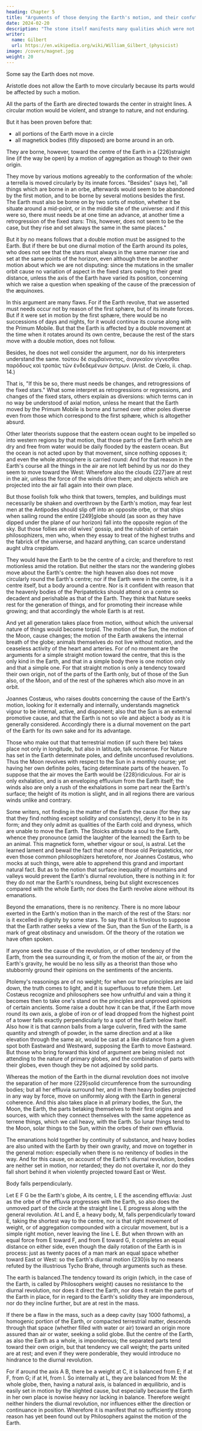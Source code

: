 ```yaml
---
heading: Chapter 5
title: "Arguments of those denying the Earth's motion, and their confutation"
date: 2024-02-20
description: "The stone itself manifests many qualities which were not well investigated. "
writer:
  name: Gilbert
  url: https://en.wikipedia.org/wiki/William_Gilbert_(physicist)
image: /covers/magnet.jpg
weight: 20
---
```




<!-- Now it will not be superfluous to weigh well the arguments of those who say -->

Some say the Earth does not move.

 <!-- that we may be better able to satisfy the crowd of philosophizers who assert that this constancy and stability of the Earth is confirmed by the most convincing arguments.  -->

Aristotle does not allow the Earth to  move circularly because its parts would be affected by such a motion.

All the parts of the Earth are directed towards the center in straight lines. A circular motion would be violent, and strange to nature, and not enduring.

But it has been proven before that:
- all portions of the Earth move in a circle
- all magnetick bodies (fitly disposed) are borne around in an orb. 

They are borne, however, toward the centre of the Earth in a {226}straight line (if the way be open) by a motion of aggregation as though to their own origin.

They move by various motions agreeably to the conformation of the whole: a terrella is moved circularly by its innate forces. "Besides" (says he), "all things which are borne in an orbe, afterwards would seem to be abandoned by the first motion, and to be borne by several motions besides the first. The Earth must also be borne on by two sorts of motion, whether it be situate around a mid-point, or in the middle site of the universe: and if this were so, there must needs be at one time an advance, at another time a retrogression of the fixed stars: This, however, does not seem to be the case, but they rise and set always the same in the same places." 

But it by no means follows that a double motion must be assigned to the Earth. But if there be but one diurnal motion of the Earth around its poles, who does not see that the stars must always in the same manner rise and set at the same points of the horizon, even although there be another motion about which we are not disputing: since the mutations in the smaller orbit cause no variation of aspect in the fixed stars owing to their great distance, unless the axis of the Earth have varied its position, concerning which we raise a question when speaking of the cause of the præcession of the æquinoxes. 

In this argument are many flaws. For if the Earth revolve, that we asserted must needs occur not by reason of the first sphære, but of its innate forces. But if it were set in motion by the first sphære, there would be no successions of days and nights, for it would continue its course along with the Primum Mobile. But that the Earth is affected by a double movement at the time when it rotates around its own centre, because the rest of the stars move with a double motion, does not follow. 

Besides, he does not well consider the argument, nor do his interpreters understand the same. τούτου δὲ συμβαίνοντος, ἀναγκαῖον γίγνεσθαι παρόδους καὶ τροπὰς τῶν ἐνδεδεμένων ἄστρων. (Arist. de Cœlo, ii. chap. 14.) 

That is, "If this be so, there must needs be changes, and retrogressions of the fixed stars." What some interpret as retrogressions or regressions, and changes of the fixed stars, others explain as diversions: which terms can in no way be understood of axial motion, unless he meant that the Earth moved by the Primum Mobile is borne and turned over other poles diverse even from those which correspond to the first sphære, which is altogether absurd. 

Other later theorists suppose that the eastern ocean ought to be impelled so into western regions by that motion, that those parts of the Earth which are dry and free from water would be daily flooded by the eastern ocean. But the ocean is not acted upon by that movement, since nothing opposes it; and even the whole atmosphere is carried round: And for that reason in the Earth's course all the things in the air are not left behind by us nor do they seem to move toward the West: Wherefore also the clouds {227}are at rest in the air, unless the force of the winds drive them; and objects which are projected into the air fall again into their own place. 

But those foolish folk who think that towers, temples, and buildings must necessarily be shaken and overthrown by the Earth's motion, may fear lest men at the Antipodes should slip off into an opposite orbe, or that ships when sailing round the entire [249]globe should (as soon as they have dipped under the plane of our horizon) fall into the opposite region of the sky. But those follies are old wives' gossip, and the rubbish of certain philosophizers, men who, when they essay to treat of the highest truths and the fabrick of the universe, and hazard anything, can scarce understand aught ultra crepidam. 

They would have the Earth to be the centre of a circle; and therefore to rest motionless amid the rotation. But neither the stars nor the wandering globes move about the Earth's centre: the high heaven also does not move circularly round the Earth's centre; nor if the Earth were in the centre, is it a centre itself, but a body around a centre. Nor is it confident with reason that the heavenly bodies of the Peripateticks should attend on a centre so decadent and perishable as that of the Earth. They think that Nature seeks rest for the generation of things, and for promoting their increase while growing; and that accordingly the whole Earth is at rest. 

And yet all generation takes place from motion, without which the universal nature of things would become torpid. The motion of the Sun, the motion of the Moon, cause changes; the motion of the Earth awakens the internal breath of the globe; animals themselves do not live without motion, and the ceaseless activity of the heart and arteries. For of no moment are the arguments for a simple straight motion toward the centre, that this is the only kind in the Earth, and that in a simple body there is one motion only and that a simple one. For that straight motion is only a tendency toward their own origin, not of the parts of the Earth only, but of those of the Sun also, of the Moon, and of the rest of the sphæres which also move in an orbit. 

Joannes Costæus, who raises doubts concerning the cause of the Earth's motion, looking for it externally and internally, understands magnetick vigour to be internal, active, and disponent; also that the Sun is an external promotive cause, and that the Earth is not so vile and abject a body as it is generally considered. Accordingly there is a diurnal movement on the part of the Earth for its own sake and for its advantage. 

Those who make out that that terrestrial motion (if such there be) takes place not only in longitude, but also in latitude, talk nonsense. For Nature has set in the Earth determinate poles, and definite unconfused revolutions. Thus the Moon revolves with respect to the Sun in a monthly course; yet having her own definite poles, facing determinate parts of the heaven. To suppose that the air moves the Earth would be {228}ridiculous. For air is only exhalation, and is an enveloping effluvium from the Earth itself; the winds also are only a rush of the exhalations in some part near the Earth's surface; the height of its motion is slight, and in all regions there are various winds unlike and contrary. 

Some writers, not finding in the matter of the Earth the cause (for they say that they find nothing except solidity and consistency), deny it to be in its form; and they only admit as qualities of the Earth cold and dryness, which are unable to move the Earth. The Stoicks attribute a soul to the Earth, whence they pronounce (amid the laughter of the learned) the Earth to be an animal. This magnetick form, whether vigour or soul, is astral. Let the learned lament and bewail the fact that none of those old Peripateticks, nor even those common philosophizers heretofore, nor Joannes Costæus, who mocks at such things, were able to apprehend this grand and important natural fact. But as to the notion that surface inequality of mountains and valleys would prevent the Earth's diurnal revolution, there is nothing in it: for they do not mar the Earth's roundness, being but slight excrescences compared with the whole Earth; nor does the Earth revolve alone without its emanations. 

Beyond the emanations, there is no renitency. There is no more labour exerted in the Earth's motion than in the march of the rest of the Stars: nor is it excelled in dignity by some stars. To say that it is frivolous to suppose that the Earth rather seeks a view of the Sun, than the Sun of the Earth, is a mark of great obstinacy and unwisdom. Of the theory of the rotation we have often spoken. 

If anyone seek the cause of the revolution, or of other tendency of the Earth, from the sea surrounding it, or from the motion of the air, or from the Earth's gravity, he would be no less silly as a theorist than those who stubbornly ground their opinions on the sentiments of the ancients. 

Ptolemy's reasonings are of no weight; for when our true principles are laid down, the truth comes to light, and it is superfluous to refute them. Let Costæus recognize and philosophers see how unfruitful and vain a thing it becomes then to take one's stand on the principles and unproved opinions of certain ancients. Some raise a doubt how it can be that, if the Earth move round its own axis, a globe of iron or of lead dropped from the highest point of a tower falls exactly perpendicularly to a spot of the Earth below itself. Also how it is that cannon balls from a large culverin, fired with the same quantity and strength of powder, in the same direction and at a like elevation through the same air, would be cast at a like distance from a given spot both Eastward and Westward, supposing the Earth to move Eastward. But those who bring forward this kind of argument are being misled: not attending to the nature of primary globes, and the combination of parts with their globes, even though they be not adjoined by solid parts. 

Whereas the motion of the Earth in the diurnal revolution does not involve the separation of her more {229}solid circumference from the surrounding bodies; but all her effluvia surround her, and in them heavy bodies projected in any way by force, move on uniformly along with the Earth in general coherence. And this also takes place in all primary bodies, the Sun, the Moon, the Earth, the parts betaking themselves to their first origins and sources, with which they connect themselves with the same appetence as terrene things, which we call heavy, with the Earth. So lunar things tend to the Moon, solar things to the Sun, within the orbes of their own effluvia. 

The emanations hold together by continuity of substance, and heavy bodies are also united with the Earth by their own gravity, and move on together in the general motion: especially when there is no renitency of bodies in the way. And for this cause, on account of the Earth's diurnal revolution, bodies are neither set in motion, nor retarded; they do not overtake it, nor do they fall short behind it when violently projected toward East or West.

Body falls perpendicularly.

Let E F G be the Earth's globe, A its centre, L E the ascending effluvia: Just as the orbe of the effluvia progresses with the Earth, so also does the unmoved part of the circle at the straight line L E progress along with the general revolution. At L and E, a heavy body, M, falls perpendicularly toward E, taking the shortest way to the centre, nor is that right movement of weight, or of aggregation compounded with a circular movement, but is a simple right motion, never leaving the line L E. But when thrown with an equal force from E toward F, and from E toward G, it completes an equal distance on either side, even though the daily rotation of the Earth is in process: just as twenty paces of a man mark an equal space whether toward East or West: so the Earth's diurnal motion {230}is by no means refuted by the illustrious Tycho Brahe, through arguments such as these.

The earth is balanced.The tendency toward its origin (which, in the case of the Earth, is called by Philosophers weight) causes no resistance to the diurnal revolution, nor does it direct the Earth, nor does it retain the parts of the Earth in place, for in regard to the Earth's solidity they are imponderous, nor do they incline further, but are at rest in the mass. 

If there be a flaw in the mass, such as a deep cavity (say 1000 fathoms), a homogenic portion of the Earth, or compacted terrestrial matter, descends through that space (whether filled with water or air) toward an origin more assured than air or water, seeking a solid globe. But the centre of the Earth, as also the Earth as a whole, is imponderous; the separated parts tend toward their own origin, but that tendency we call weight; the parts united are at rest; and even if they were ponderable, they would introduce no hindrance to the diurnal revolution. 

For if around the axis A B, there be a weight at C, it is balanced from E; if at F, from G; if at H, from I. So internally at L, they are balanced from M: the whole globe, then, having a natural axis, is balanced in æquilibrio, and is easily set in motion by the slighted cause, but especially because the Earth in her own place is nowise heavy nor lacking in balance. Therefore weight neither hinders the diurnal revolution, nor influences either the direction or continuance in position. Wherefore it is manifest that no sufficiently strong reason has yet been found out by Philosophers against the motion of the Earth.
